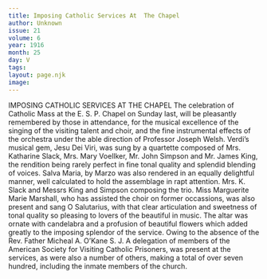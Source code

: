 ```yaml
---
title: Imposing Catholic Services At  The Chapel
author: Unknown
issue: 21
volume: 6
year: 1916
month: 25
day: V
tags:
layout: page.njk
image:
---
```

IMPOSING CATHOLIC SERVICES AT THE CHAPEL      The celebration of Catholic Mass at the E. S. P. Chapel on Sunday last, will be pleasantly remembered by those in attendance, for the musical excellence of the singing of the visiting talent and choir, and the fine instrumental effects of the orchestra under the able direction of Professor Joseph Welsh. Verdi’s musical gem, Jesu Dei Viri, was sung by a quartette composed of Mrs. Katharine Slack, Mrs. Mary Voellker, Mr. John Simpson and Mr. James King, the rendition being rarely perfect in fine tonal quality and splendid blending of voices. Salva Maria, by Marzo was also rendered in an equally delightful manner, well calculated to hold the assemblage in rapt attention. Mrs. K. Slack and Messrs King and Simpson composing the trio.      Miss Marguerite Marie Marshall, who has assisted the choir on former occassions, was also present and sang O Salutarius, with that clear articulation and sweetness of tonal quality so pleasing to lovers of the beautiful in music.      The altar was ornate with candelabra and a profusion of beautiful flowers which added greatly to the imposing splendor of the service.       Owing to the absence of the Rev. Father Micheal A. O’Kane S. J.       A delegation of members of the American Society for Visiting Catholic Prisoners, was present at the services, as were also a number of others, making a total of over seven hundred, including the inmate members of the church.    
